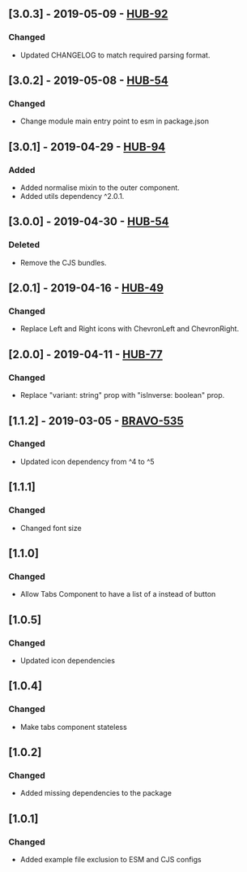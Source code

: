## [3.0.3] - 2019-05-09 - [HUB-92](https://creditandfinance.atlassian.net/browse/HUB-92)
### Changed
- Updated CHANGELOG to match required parsing format.

## [3.0.2] - 2019-05-08 - [HUB-54](https://creditandfinance.atlassian.net/browse/HUB-54)
### Changed
- Change module main entry point to esm in package.json

## [3.0.1] - 2019-04-29 - [HUB-94](https://creditandfinance.atlassian.net/browse/HUB-94)
### Added
- Added normalise mixin to the outer component.
- Added utils dependency ^2.0.1.

## [3.0.0] - 2019-04-30 - [HUB-54](https://creditandfinance.atlassian.net/browse/HUB-54)
### Deleted
- Remove the CJS bundles.

## [2.0.1] - 2019-04-16 - [HUB-49](https://creditandfinance.atlassian.net/browse/HUB-49)
### Changed
- Replace Left and Right icons with ChevronLeft and ChevronRight.

## [2.0.0] - 2019-04-11 - [HUB-77](https://creditandfinance.atlassian.net/browse/HUB-77)
### Changed
- Replace "variant: string" prop with "isInverse: boolean" prop.

## [1.1.2] - 2019-03-05 - [BRAVO-535](https://creditandfinance.atlassian.net/browse/BRAVO-535)
### Changed
- Updated icon dependency from ^4 to ^5

## [1.1.1]
### Changed
- Changed font size

## [1.1.0]
### Changed
- Allow Tabs Component to have a list of a instead of button

## [1.0.5]
### Changed
- Updated icon dependencies

## [1.0.4]
### Changed
- Make tabs component stateless

## [1.0.2]
### Changed
- Added missing dependencies to the package

## [1.0.1]
### Changed
- Added example file exclusion to ESM and CJS configs
